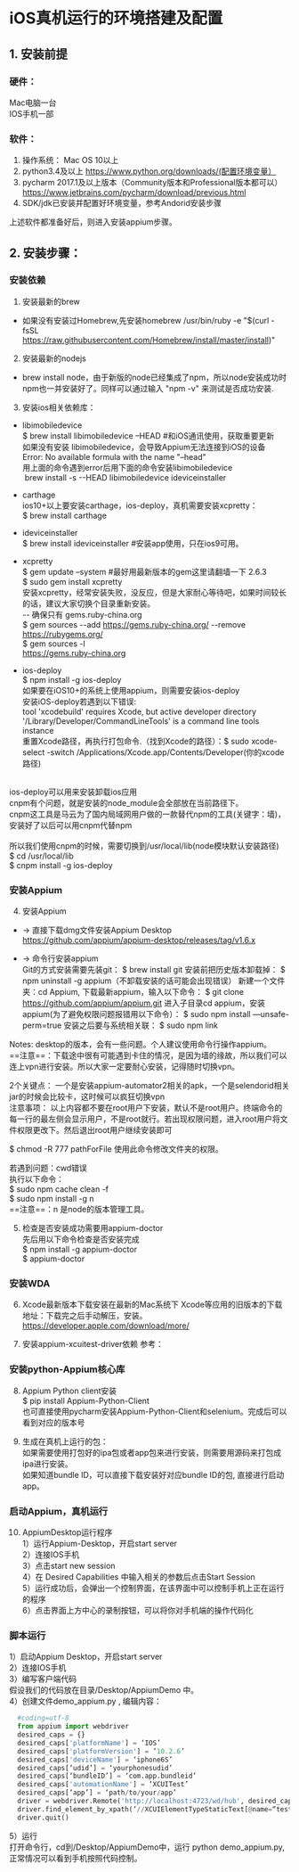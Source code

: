 # iOS真机运行的环境搭建及配置
  
  ## 1. 安装前提
  ### 硬件：
  Mac电脑一台<br>
  IOS手机一部<br>

  ### 软件：
  1. 操作系统： Mac OS 10以上
  2. python3.4及以上 https://www.python.org/downloads/(配置环境变量）
  3. pycharm 2017.1及以上版本（Community版本和Professional版本都可以）
    https://www.jetbrains.com/pycharm/download/previous.html
  4. SDK/jdk已安装并配置好环境变量，参考Andorid安装步骤
  
  上述软件都准备好后，则进入安装appium步骤。
  ## 2. 安装步骤：

### 安装依赖
  1. 安装最新的brew
  - 如果没有安装过Homebrew,先安装homebrew
/usr/bin/ruby -e "$(curl -fsSL https://raw.githubusercontent.com/Homebrew/install/master/install)" 
        
  2. 安装最新的nodejs
  - brew install node，由于新版的node已经集成了npm，所以node安装成功时npm也一并安装好了。同样可以通过输入 "npm -v" 来测试是否成功安装.
      
  3. 安装ios相关依赖库：
- libimobiledevice<br>
$ brew install libimobiledevice –HEAD #和iOS通讯使用，获取重要更新<br>
如果没有安装 libimobiledevice，会导致Appium无法连接到iOS的设备<br>
Error: No available formula with the name "–head" <br>
用上面的命令遇到error后用下面的命令安装libimobiledevice<br>
 brew install -s --HEAD libimobiledevice ideviceinstaller<br>

- carthage<br>
ios10+以上要安装carthage，ios-deploy，真机需要安装xcpretty：<br>
$ brew install carthage<br>

- ideviceinstaller<br>
$ brew install ideviceinstaller   #安装app使用，只在ios9可用。<br>
      
- xcpretty<br>
$ gem update –system #最好用最新版本的gem这里请翻墙一下 2.6.3<br>
$ sudo gem install xcpretty <br>
安装xcpretty，经常安装失败，没反应，但是大家耐心等待吧，如果时间较长的话，建议大家切换个目录重新安装。<br>
-- 确保只有 gems.ruby-china.org<br>
$ gem sources --add https://gems.ruby-china.org/ --remove https://rubygems.org/<br>
$ gem sources -l<br>
https://gems.ruby-china.org<br>

- ios-deploy<br>
$ npm install -g ios-deploy<br>
如果要在iOS10+的系统上使用appium，则需要安装ios-deploy<br>
安装iOS-deploy若遇到以下错误: <br>
tool 'xcodebuild' requires Xcode, but active developer directory '/Library/Developer/CommandLineTools' is a command line tools instance<br>
重置Xcode路径，再执行打包命令.（找到Xcode的路径）：$ sudo xcode-select -switch /Applications/Xcode.app/Contents/Developer(你的xcode路径)<br>
<br>
ios-deploy可以用来安装卸载ios应用<br>
cnpm有个问题，就是安装的node_module会全部放在当前路径下。<br>
cnpm这工具是马云为了国内局域网用户做的一款替代npm的工具(关键字：墙)，安装好了以后可以用cnpm代替npm <br>
<br>
所以我们使用cnpm的时候，需要切换到/usr/local/lib(node模块默认安装路径)<br>
$ cd /usr/local/lib<br>
$ cnpm install -g ios-deploy<br>
      
### 安装Appium
      
  4. 安装Appium
   - -> 直接下载dmg文件安装Appium Desktop<br>
https://github.com/appium/appium-desktop/releases/tag/v1.6.x

   - -> 命令行安装appium<br>
Git的方式安装需要先装git：
$ brew install git
安装前把历史版本卸载掉：
$ npm uninstall -g appium（不卸载安装的话可能会出现错误）
新建一个文件夹：cd Appium, 下载最新appium，输入以下命令：
$ git clone https://github.com/appium/appium.git
进入子目录cd appium，安装appium(为了避免权限问题报错用以下命令）：
$ sudo npm install —unsafe-perm=true
安装之后要与系统相关联： 
$ sudo npm link

Notes: desktop的版本，会有一些问题。个人建议使用命令行操作appium。<br>
==注意==：下载途中很有可能遇到卡住的情况，是因为墙的缘故，所以我们可以连上vpn进行安装。所以大家一定要耐心安装，记得随时切换vpn。<br>

2个关键点： 一个是安装appium-automator2相关的apk，一个是selendorid相关jar的时候会比较卡，这时候可以疯狂切换vpn<br>
注意事项： 以上内容都不要在root用户下安装，默认不是root用户。终端命令的每一行的最左侧会显示用户，不是root就行。若出现权限问题，进入root用户将文件权限更改下。然后退出root用户继续安装即可<br>

$ chmod -R 777 pathForFile 使用此命令修改文件夹的权限。<br>

若遇到问题：cwd错误<br>
执行以下命令：<br>
$ sudo npm cache clean -f<br>
$ sudo npm install -g n<br>
==注意==：n 是node的版本管理工具。<br>

  5. 检查是否安装成功需要用appium-doctor<br>
先后用以下命令检查是否安装完成<br>
$ npm install -g appium-doctor<br>
$ appium-doctor<br>

### 安装WDA
  6. Xcode最新版本下载安装在最新的Mac系统下
Xcode等应用的旧版本的下载地址：下载完之后手动解压，安装。<br>
https://developer.apple.com/download/more/ <br>

  7. 安装appium-xcuitest-driver依赖
 参考：[]()<br>
 

### 安装python-Appium核心库
  8. Appium Python client安装<br>
$ pip install Appium-Python-Client<br>
也可直接使用pycharm安装Appium-Python-Client和selenium。完成后可以看到对应的版本号<br>
  
  9. 生成在真机上运行的包：<br>
如果需要使用打包好的ipa包或者app包来进行安装，则需要用源码来打包成ipa进行安装。<br>
如果知道bundle ID，可以直接下载安装好对应bundle ID的包, 直接进行启动app。<br>

### 启动Appium，真机运行
  10. AppiumDesktop运行程序<br>
1）运行Appium-Desktop，开启start server<br>
2）连接IOS手机<br>
3）点击start new session<br>
4）在 Desired Capabilities 中输入相关的参数后点击Start Session<br>
5）运行成功后，会弹出一个控制界面，在该界面中可以控制手机上正在运行的程序<br>
6）点击界面上方中心的录制按钮，可以将你对手机端的操作代码化<br>

### 脚本运行
 1）启动Appium Desktop，开启start server<br>
 2）连接IOS手机<br>
 3）编写客户端代码<br>假设我们的代码放在目录/Desktop/AppiumDemo 中。<br>
 4）创建文件demo_appium.py , 编辑内容：<br>
```python
  #coding=utf-8
  from appium import webdriver
  desired_caps = {}
  desired_caps['platformName'] = ‘IOS’
  desired_caps['platformVersion'] = ’10.2.6’
  desired_caps['deviceName'] = ‘iphone6S’
  desired_caps[‘udid’] = ‘yourphonesudid’
  desired_caps[‘bundleID’] = ‘com.app.bundleid’
  desired_caps['automationName'] = ‘XCUITest’
  desired_caps[‘app’] = ‘path/to/your/app’
  driver = webdriver.Remote('http://localhost:4723/wd/hub', desired_caps)
  driver.find_element_by_xpath(‘//XCUIElementTypeStaticText[@name=“test”]’).click()
  driver.quit()
```
5）运行<br>
打开命令行，cd到/Desktop/AppiumDemo中，运行 python demo_appium.py, 正常情况可以看到手机按照代码控制。<br>
